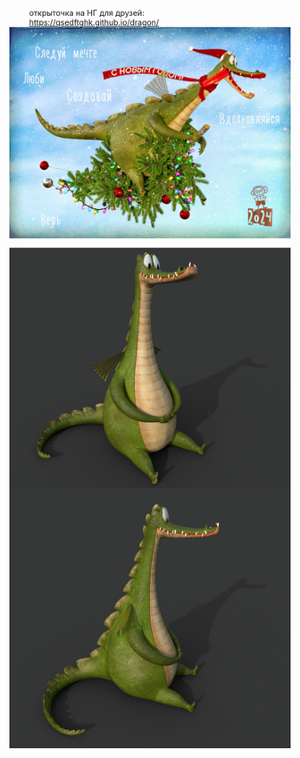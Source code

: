 &nbsp;&nbsp;&nbsp;&nbsp;&nbsp;&nbsp;&nbsp;&nbsp;&nbsp;открыточка на НГ для друзей:
<br>
&nbsp;&nbsp;&nbsp;&nbsp;&nbsp;&nbsp;&nbsp;&nbsp;&nbsp;https://qsedftghk.github.io/dragon/
<br>
![Preview](https://github.com/qsedftghk/dragon/blob/main/dragon.jpg)
<br>
<p align="center">
      <img src="https://github.com/qsedftghk/dragon/blob/main/dragon_01.jpg" align="left">
      <img src="https://github.com/qsedftghk/dragon/blob/main/dragon_02.jpg" align="right">
</p>
